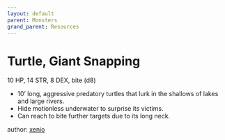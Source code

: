 ```yaml
---
layout: default
parent: Monsters
grand_parent: Resources
---
```


# Turtle, Giant Snapping 
10 HP, 14 STR, 8 DEX, bite (d8)
-   10’ long, aggressive predatory turtles that lurk in the shallows of
    lakes and large rivers.
-   Hide motionless underwater to surprise its victims.
-   Can reach to bite further targets due to its long neck.

author: [xenio](https://xenioinabottle.blogspot.com)
